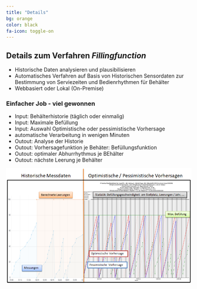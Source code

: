 ```yaml
---
title: "Details"
bg: orange
color: black
fa-icon: toggle-on
---
```


## Details zum Verfahren *Fillingfunction* 

- Historische Daten analysieren und plausibilisieren 
- Automatisches Verfahren auf Basis von Historischen Sensordaten zur Bestimmung von Serviezeiten und Bedienrhythmen für Behälter
- Webbasiert oder Lokal (On-Premise) 

### Einfacher Job - viel gewonnen 

- Input: Behälterhistorie (täglich oder einmalig)
- Input: Maximale Befüllung 
- Input: Auswahl Optimistische oder pessimistische Vorhersage
- automatische Verarbeitung in wenigen Minuten 
- Outout: Analyse der Historie
- Outout: Vorhersagefunktion je Behäter: Befüllungsfunktion 
- Outout: optimaler Abhurrhythmus je BEhälter
- Outout: nächste Leerung je Behälter


![](../img/modul_FF_historie_und_vorhersage.png)

<!-- 
## Setup as user homepage

- Go click **fork** on the [github project page](https://github.com/t413/SinglePaged)
- Rename your new repository to `**username**.github.io`. (click settings in the right column)
- Clone your repository, **cd into the project**
- Run `git checkout publish && git branch -m master && git push -u origin master && git branch -D gh-pages` to get the *publish* branch as master for a clean, empty starting point.
- On your github project page go to *settings* again and change your **default branch** to ***master***
- Run `git push origin --delete gh-pages` to delete your remote's development branch

Now hop over to [Usage](#usage) to get it running with your own stuff!

**When you publish changes use `git push -u origin master`**

-------------------------


## Setup as standalone project page

- Go click **fork** on the [github project page](https://github.com/t413/SinglePaged)
- Rename your new repository to `whatever you want`. (click settings in the right column)
  * It will go live at yourusername.github.io/**WhateverYouWant**
- Clone your repository, cd into the project
- Run `git checkout publish && git branch -D gh-pages && git branch -m gh-pages && git push -uf origin gh-pages` to swap the *publish* and *gh-pages* branch.

Now hop over to [Usage](#usage) to get it running with your own stuff!

**When you publish changes use `git push -u origin gh-pages`**

-------------------------
-->


<!-- 

## Setup inside existing project

This is the most complicated use-case .. but it's the coolest.
Say you've got your kickass project `github.com/t413/kicker` and want to have
some web presence to post about on [hacker news](http://news.ycombinator.com).
This will create an orphan branch called `gh_pages` in your repository
where you can publish changes, posts, images, and such. It won't alter your code at all.

- `cd` into your project on the command line
- use `git remote add -t publish singlepage git@github.com:t413/SinglePaged.git` to get access to this repository.
- use `git fetch singlepage publish:gh-pages` to fetch the remote branch
- use `git branch --set-upstream gh-pages singlepage/publish && git checkout gh-pages;`
  This creates and checks out an orphan branch called gh-pages that tracks the original and lets you make changes.
- When you run `git push gh-pages:origin/gh-pages` it'll be live at *yourusername.github.io/repositoryName*

Now hop over to [Usage](#usage) to get it running with your own stuff!

**When you publish changes use `git push -u origin gh-pages`**
-->

